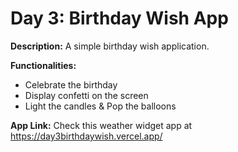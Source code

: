 # Day 3: Birthday Wish App

**Description:** A simple birthday wish application.

**Functionalities:**

- Celebrate the birthday
- Display confetti on the screen
- Light the candles & Pop the balloons

**App Link:** Check this weather widget app at https://day3birthdaywish.vercel.app/
